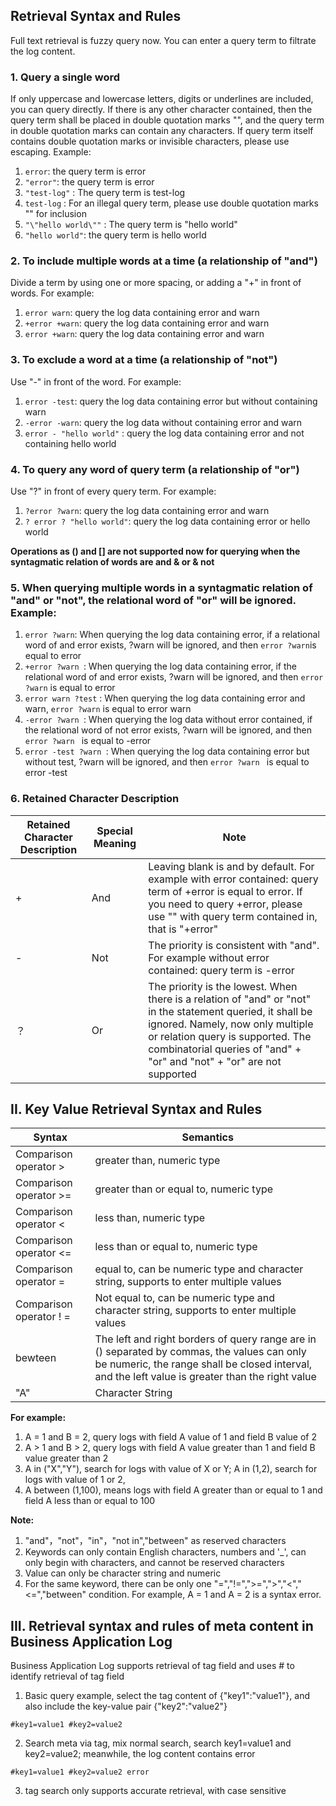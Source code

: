 ## Retrieval Syntax and Rules  

Full text retrieval is fuzzy query now. You can enter a query term to filtrate the log content.

### 1. Query a single word

If only uppercase and lowercase letters, digits or underlines are included, you can query directly. If there is any other character contained, then the query term shall be placed in double quotation marks "", and the query term in double quotation marks can contain any characters. If query term itself contains double quotation marks or invisible characters, please use escaping. Example:

1. 	``error``: the query term is error
2. 	``"error"``: the query term is error
3.	``"test-log"`` : The query term is test-log
4.	``test-log`` : For an illegal query term, please use double quotation marks "" for inclusion
5.	``"\"hello world\""`` : The query term is "hello world"
6. 	``"hello world"``: the query term is hello world

### 2. To include multiple words at a time (a relationship of "and")

Divide a term by using one or more spacing, or adding a "+" in front of words. For example:

1. 	``error warn``: query the log data containing error and warn
2. 	``+error +warn``: query the log data containing error and warn
3. 	``error +warn``: query the log data containing error and warn

### 3. To exclude a word at a time (a relationship of "not")

Use "-" in front of the word. For example:

1. 	``error -test``: query the log data containing error but without containing warn
2. 	``-error -warn``: query the log data without containing error and warn
3. ``error - "hello world"`` : query the log data containing error and not containing hello world

### 4. To query any word of query term (a relationship of "or")

Use "?" in front of every query term. For example:

1. 	``?error ?warn``: query the log data containing error and warn
2.	``? error ? "hello world"``: query the log data containing error or hello world

**Operations as () and [] are not supported now for querying when the syntagmatic relation of words are and & or & not**

### 5. When querying multiple words in a syntagmatic relation of "and" or "not", the relational word of "or" will be ignored. Example:

1. 	``error ?warn``: When querying the log data containing error, if a relational word of and error exists, ?warn will be ignored, and then ``error ?warn``is equal to error
2.	``+error ?warn ``: When querying the log data containing error, if the relational word of and error exists, ?warn will be ignored, and then ``error ?warn`` is equal to error
3.	``error warn ?test`` : When querying the log data containing error and warn, ``error ?warn`` is equal to error warn
4.	``-error ?warn ``: When querying the log data without error contained, if the relational word of not error exists, ?warn will be ignored, and then ``error ?warn `` is equal to -error
5.	``error -test ?warn ``: When querying the log data containing error but without test, ?warn will be ignored, and then ``error ?warn `` is equal to error -test

### 6. Retained Character Description

| Retained Character Description | Special Meaning | Note |
|---|---|---|
| +	|And|Leaving blank is and by default. For example with error contained: query term of +error is equal to error. If you need to query +error, please use "" with query term contained in, that is "+error"|
| -	|Not|The priority is consistent with "and". For example without error contained: query term is -error|
| ？|Or|The priority is the lowest. When there is a relation of "and" or "not" in the statement queried, it shall be ignored. Namely, now only multiple or relation query is supported. The combinatorial queries of "and" + "or" and "not" + "or" are not supported|


## II. Key Value Retrieval Syntax and Rules  

Syntax | Semantics
---|---
Comparison operator >| greater than, numeric type  
Comparison operator >= | greater than or equal to, numeric type
Comparison operator < | less than, numeric type 
Comparison operator <= | less than or equal to, numeric type 
Comparison operator = | equal to, can be numeric type and character string, supports to enter multiple values  
Comparison operator ! = | Not equal to, can be numeric type and character string, supports to enter multiple values   
bewteen  | The left and right borders of query range are in () separated by commas, the values can only be numeric, the range shall be closed interval, and the left value is greater than the right value  
"A"  | Character String 

**For example:**  
1. A = 1 and B = 2, query logs with field A value of 1 and field B value of 2
2. A > 1 and B > 2, query logs with field A value greater than 1 and field B value greater than 2
3. A in ("X","Y"), search for logs with value of X or Y;   A in (1,2), search for logs with value of 1 or 2,
4. A between (1,100), means logs with field A greater than or equal to 1 and field A less than or equal to 100

**Note:**
1. "and"，"not"，"in"，"not in","between" as reserved characters
2. Keywords can only contain English characters, numbers and '_', can only begin with characters, and cannot be reserved characters
3. Value can only be character string and numeric
4. For the same keyword, there can be only one "=","!=",">=",">","<","<=","between" condition. For example, A = 1 and A = 2 is a syntax error.

## III. Retrieval syntax and rules of meta content in Business Application Log

Business Application Log supports retrieval of tag field and uses # to identify retrieval of tag field

1. Basic query example, select the tag content of {"key1":"value1"}, and also include the key-value pair {"key2":"value2"}

`#key1=value1 #key2=value2`

2. Search meta via tag, mix normal search, search key1=value1 and key2=value2; meanwhile, the log content contains error

`#key1=value1 #key2=value2 error`

3. tag search only supports accurate retrieval, with case sensitive



